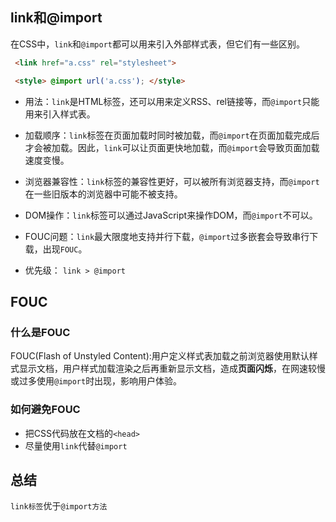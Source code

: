 ## link和@import
在CSS中，`link`和`@import`都可以用来引入外部样式表，但它们有一些区别。

```html
 <link href="a.css" rel="stylesheet">

 <style> @import url('a.css'); </style>
```

- 用法：`link`是HTML标签，还可以用来定义RSS、rel链接等，而`@import`只能用来引入样式表。

- 加载顺序：`link`标签在页面加载时同时被加载，而`@import`在页面加载完成后才会被加载。因此，`link`可以让页面更快地加载，而`@import`会导致页面加载速度变慢。

- 浏览器兼容性：`link`标签的兼容性更好，可以被所有浏览器支持，而`@import`在一些旧版本的浏览器中可能不被支持。

- DOM操作：`link`标签可以通过JavaScript来操作DOM，而`@import`不可以。

- FOUC问题：`link`最大限度地支持并行下载，`@import`过多嵌套会导致串行下载，出现`FOUC`。

- 优先级： `link > @import`
##  FOUC

### 什么是FOUC

FOUC(Flash of Unstyled Content):用户定义样式表加载之前浏览器使用默认样式显示文档，用户样式加载渲染之后再重新显示文档，造成**页面闪烁**，在网速较慢或过多使用`@import`时出现，影响用户体验。

### 如何避免FOUC
- 把CSS代码放在文档的`<head>`
- 尽量使用`link`代替`@import`

## 总结
`link标签`优于`@import方法`